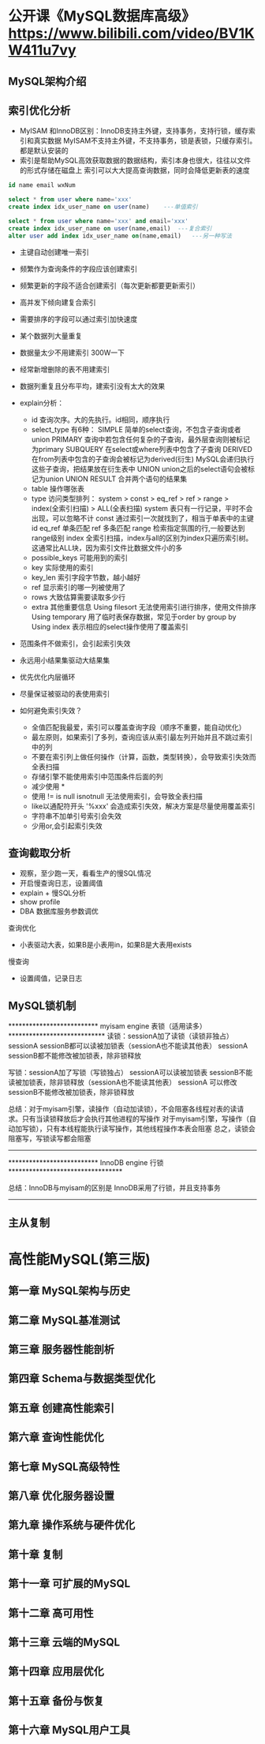 # 公开课《MySQL数据库高级》https://www.bilibili.com/video/BV1KW411u7vy
## MySQL架构介绍 
## 索引优化分析
* MyISAM 和InnoDB区别：InnoDB支持主外键，支持事务，支持行锁，缓存索引和真实数据
    MyISAM不支持主外键，不支持事务，锁是表锁，只缓存索引。都是默认安装的
* 索引是帮助MySQL高效获取数据的数据结构，索引本身也很大，往往以文件的形式存储在磁盘上
    索引可以大大提高查询数据，同时会降低更新表的速度
```sql
id name email wxNum

select * from user where name='xxx'
create index idx_user_name on user(name)    ---单值索引

select * from user where name='xxx' and email='xxx'
create index idx_user_name on user(name,email)  ---复合索引
alter user add index idx_user_name on(name,email)   ---另一种写法
```
* 主键自动创建唯一索引
* 频繁作为查询条件的字段应该创建索引
* 频繁更新的字段不适合创建索引（每次更新都要更新索引）
* 高并发下倾向建复合索引
* 需要排序的字段可以通过索引加快速度
* 某个数据列大量重复

* 数据量太少不用建索引 300W一下
* 经常新增删除的表不用建索引
* 数据列重复且分布平均，建索引没有太大的效果

* explain分析：
    * id 查询次序。大的先执行。id相同，顺序执行
    * select_type 有6种：
        SIMPLE 简单的select查询，不包含子查询或者union
        PRIMARY 查询中若包含任何复杂的子查询，最外层查询则被标记为primary
        SUBQUERY 在select或where列表中包含了子查询
        DERIVED 在from列表中包含的子查询会被标记为derived(衍生) MySQL会递归执行这些子查询，把结果放在衍生表中
        UNION union之后的select语句会被标记为union
        UNION RESULT 合并两个语句的结果集
    * table 操作哪张表
    * type 访问类型排列：
        system > const > eq_ref > ref > range > index(全索引扫描) > ALL(全表扫描)
        system 表只有一行记录，平时不会出现，可以忽略不计
        const 通过索引一次就找到了，相当于单表中的主键id
        eq_ref 单条匹配
        ref 多条匹配
        range 检索指定氛围的行,一般要达到range级别
        index 全索引扫描，index与all的区别为index只遍历索引树。这通常比ALL块，因为索引文件比数据文件小的多
    * possible_keys 可能用到的索引
    * key 实际使用的索引
    * key_len 索引字段字节数，越小越好
    * ref 显示索引的哪一列被使用了
    * rows 大致估算需要读取多少行
    * extra 其他重要信息
        Using filesort 无法使用索引进行排序，使用文件排序
        Using temporary 用了临时表保存数据，常见于order by group by
        Using index 表示相应的select操作使用了覆盖索引

* 范围条件不做索引，会引起索引失效
* 永远用小结果集驱动大结果集
* 优先优化内层循环
* 尽量保证被驱动的表使用索引

* 如何避免索引失效？
    * 全值匹配我最爱，索引可以覆盖查询字段（顺序不重要，能自动优化）
    * 最左原则，如果索引了多列，查询应该从索引最左列开始并且不跳过索引中的列
    * 不要在索引列上做任何操作（计算，函数，类型转换），会导致索引失效而全表扫描
    * 存储引擎不能使用索引中范围条件后面的列
    * 减少使用 * 
    * 使用  != is null isnotnull 无法使用索引，会导致全表扫描
    * like以通配符开头 '%xxx' 会造成索引失效，解决方案是尽量使用覆盖索引
    * 字符串不加单引号索引会失效
    * 少用or,会引起索引失效
    
## 查询截取分析
* 观察，至少跑一天，看看生产的慢SQL情况
* 开启慢查询日志，设置阈值
* explain + 慢SQL分析
* show profile
* DBA 数据库服务参数调优

查询优化
* 小表驱动大表，如果B是小表用in，如果B是大表用exists

慢查询
* 设置阈值，记录日志

## MySQL锁机制
************************** myisam engine 表锁（适用读多）****************************
读锁：sessionA加了读锁（读锁非独占）
sessionA sessionB都可以读被加锁表（sessionA也不能读其他表）
sessionA sessionB都不能修改被加锁表，除非锁释放

写锁：sessionA加了写锁（写锁独占）
sessionA可以读被加锁表  sessionB不能读被加锁表，除非锁释放（sessionA也不能读其他表）
sessionA 可以修改 sessionB不能修改被加锁表，除非锁释放

总结：对于myisam引擎，读操作（自动加读锁），不会阻塞各线程对表的读请求。只有当读锁释放后才会执行其他进程的写操作
对于myisam引擎，写操作（自动加写锁），只有本线程能执行读写操作，其他线程操作本表会阻塞
总之，读锁会阻塞写，写锁读写都会阻塞
*******************************************************************************


************************** InnoDB engine 行锁*********************************

总结：InnoDB与myisam的区别是 InnoDB采用了行锁，并且支持事务
*******************************************************************************

## 主从复制



# 高性能MySQL(第三版)
## 第一章 MySQL架构与历史
## 第二章 MySQL基准测试
## 第三章 服务器性能剖析
## 第四章 Schema与数据类型优化
## 第五章 创建高性能索引
## 第六章 查询性能优化
## 第七章 MySQL高级特性
## 第八章 优化服务器设置
## 第九章 操作系统与硬件优化
## 第十章 复制
## 第十一章 可扩展的MySQL
## 第十二章 高可用性
## 第十三章 云端的MySQL
## 第十四章 应用层优化
## 第十五章 备份与恢复
## 第十六章 MySQL用户工具
